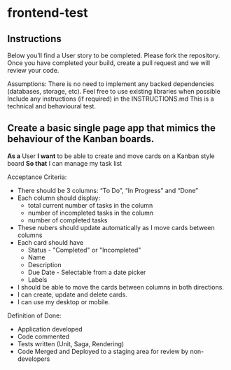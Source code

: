 # frontend-test

## Instructions

Below you’ll find a User story to be completed. Please fork the repository. Once you have completed your build, create a pull request and we will review your code.

Assumptions:
There is no need to implement any backed dependencies (databases, storage, etc).
Feel free to use existing libraries when possible
Include any instructions (if required) in the INSTRUCTIONS.md
This is a technical and behavioural test.

## Create a basic single page app that mimics the behaviour of the Kanban boards.

**As a** User
**I want** to be able to create and move cards on a Kanban style board 
**So that** I can manage my task list

Acceptance Criteria:

* There should be 3 columns: “To Do”, “In Progress” and “Done”
* Each column should display:
  * total current number of tasks in the column
  * number of incompleted tasks in the column
  * number of completed tasks
* These nubers should update automatically as I move cards between columns
* Each card should have
  * Status - "Completed" or "Incompleted"
  * Name
  * Description
  * Due Date - Selectable from a date picker
  * Labels
* I should be able to move the cards between columns in both directions.
* I can create, update and delete cards.
* I can use my desktop or mobile.

Definition of Done:

* Application developed
* Code commented
* Tests written (Unit, Saga, Rendering)
* Code Merged and Deployed to a staging area for review by non-developers
